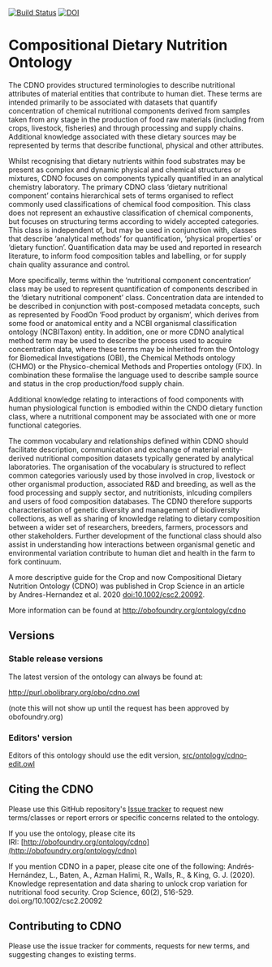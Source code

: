 [![Build Status](https://travis-ci.org/Southern-Cross-Plant-Science/cdno.svg?branch=master)](https://travis-ci.org/Southern-Cross-Plant-Science/cdno)
[![DOI](https://zenodo.org/badge/13996/Southern-Cross-Plant-Science/cdno.svg)](https://zenodo.org/badge/latestdoi/13996/Southern-Cross-Plant-Science/cdno)

# Compositional Dietary Nutrition Ontology

The CDNO provides structured terminologies to describe nutritional attributes of material entities that contribute to human diet. These terms are intended primarily to be associated with datasets that quantify concentration of chemical nutritional components derived from samples taken from any stage in the production of food raw materials (including from crops, livestock, fisheries) and through processing and supply chains. Additional knowledge associated with these dietary sources may be represented by terms that describe functional, physical and other attributes. 

Whilst recognising that dietary nutrients within food substrates may be present as complex and dynamic physical and chemical structures or mixtures, CDNO focuses on components typically quantified in an analytical chemistry laboratory. The primary CDNO class ‘dietary nutritional component’ contains hierarchical sets of terms organised to reflect commonly used classifications of chemical food composition. This class does not represent an exhaustive classification of chemical components, but focuses on structuring terms according to widely accepted categories. This class is independent of, but may be used in conjunction with, classes that describe ‘analytical methods’ for quantification, ‘physical properties’ or ‘dietary function’. Quantification data may be used and reported in research literature, to inform food composition tables and labelling, or for supply chain quality assurance and control. 

More specifically, terms within the ‘nutritional component concentration’ class may be used to represent quantification of components described in the ‘dietary nutritional component’ class. Concentration data are intended to be described in conjunction with post-composed metadata concepts, such as represented by FoodOn ‘Food product by organism’, which derives from some food or anatomical entity and a NCBI organismal classification ontology (NCBITaxon) entity. In addition, one or more CDNO analytical method term may be used to describe the process used to acquire concentration data, where these terms may be inherited from the Ontology for Biomedical Investigations (OBI), the Chemical Methods ontology (CHMO) or the Physico-chemical Methods and Properties ontology (FIX). In combination these formalise the language used to describe sample source and status in the crop production/food supply chain.  

Additional knowledge relating to interactions of food components with human physiological function is embodied within the CNDO dietary function class, where a nutritional component may be associated with one or more functional categories. 

The common vocabulary and relationships defined within CDNO should facilitate description, communication and exchange of material entity-derived nutritional composition datasets typically generated by analytical laboratories.  The organisation of the vocabulary is structured to reflect common categories variously used by those involved in crop, livestock or other organismal production, associated R&D and breeding, as well as the food processing and supply sector, and nutritionists, inlcuding compilers and users of food composition databases. The CDNO therefore supports characterisation of genetic diversity and management of biodiversity collections, as well as sharing of knowledge relating to dietary composition between a wider set of researchers, breeders, farmers, processors and other stakeholders. Further development of the functional class should also assist in understanding how interactions between organismal genetic and environmental variation contribute to human diet and health in the farm to fork continuum.

A more descriptive guide for the Crop and now Compositional Dietary Nutrition Ontology (CDNO) was published in Crop Science in an article by Andres-Hernandez et al. 2020 [doi:10.1002/csc2.20092](https://acsess.onlinelibrary.wiley.com/doi/full/10.1002/csc2.20092).

More information can be found at http://obofoundry.org/ontology/cdno

## Versions

### Stable release versions

The latest version of the ontology can always be found at:

http://purl.obolibrary.org/obo/cdno.owl

(note this will not show up until the request has been approved by obofoundry.org)

### Editors' version

Editors of this ontology should use the edit version, [src/ontology/cdno-edit.owl](src/ontology/cdno-edit.owl)

## Citing the CDNO

Please use this GitHub repository's [Issue tracker](https://github.com/Southern-Cross-Plant-Science/cdno/issues) to request new terms/classes or report errors or specific concerns related to the ontology.

If you use the ontology, please cite its IRI: [http://obofoundry.org/ontology/cdno](http://obofoundry.org/ontology/cdno)

If you mention CDNO in a paper, please cite one of the following:
Andrés‐Hernández, L., Baten, A., Azman Halimi, R., Walls, R., & King, G. J. (2020). Knowledge representation and data sharing to unlock crop variation for nutritional food security. Crop Science, 60(2), 516-529. doi.org/10.1002/csc2.20092

## Contributing to CDNO

Please use the issue tracker for comments, requests for new terms, and suggesting changes to existing terms. 



